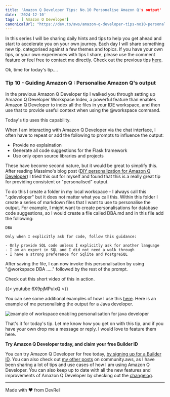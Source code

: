 ```yaml
---
title: 'Amazon Q Developer Tips: No.10 Personalise Amazon Q's output'
date: '2024-12-10'
tags : [ Amazon Q Developer]
canonicalUrl: "https://dev.to/aws/amazon-q-developer-tips-no10-personalise-amazon-qs-output-243p"
---
```


In this series I will be sharing daily hints and tips to help you get ahead and start to accelerate you on your own journey. Each day I will share something new tip, categorised against a few themes and topics. If you have your own tips, or your own experiences with tips I share, please use the comment feature or feel free to contact me directly. Check out the previous tips [here](https://dev.to/aws/amazon-q-developer-tips-no9-using-import-statements-to-direct-suggestions-2mfb).

Ok, time for today's tip....

### Tip 10 - Guiding Amazon Q : Personalise Amazon Q's output

In the previous Amazon Q Developer tip I walked you through setting up Amazon Q Developer Workspace Index, a powerful feature than enables Amazon Q Developer to index all the files in your IDE workspace, and then use that to provide useful context when using the @workspace command.

Today's tip uses  this capability.

When I am interacting with Amazon Q Developer via the chat interface, I often have to repeat or add the following to prompts to influence the output:

* Provide no explaination
* Generate all code suggestions for the Flask framework
* Use only open source libraries and projects 

These have become second nature, but it would be great to simplify this. After reading Massimo's blog post ([DIY personalization for Amazon Q Developer](https://it20.info/2024/10/diy-personalization-for-amazon-q-developer/)) I tried this out for myself and found that this is a really great tip for providing consistent or "personalised" output. 

To do this I create a folder in my local workspace - I always call this ".qdeveloper" but it does not matter what you call this. Within this folder I create a series of markdown files that I want to use to personalise the output. For example, I might want to create personalisations for database code suggestions, so I would create a file called DBA.md and in this file add the following:

```
DBA

Only when I explicitly ask for code, follow this guidance:

- Only provide SQL code unless I explicitly ask for another language
- I am an expert in SQL and I did not need a walk through
- I have a strong preference for Sqlite and PostgreSQL
```

After saving the file, I can now invoke this personalisation by using "\@workspace DBA ....." followed by the rest of the prompt.

Check out this short video of this in action.

{{< youtube 6X9pjMPuIxQ >}}

 You can see some additional examples of how I use this [here](https://github.com/094459/porto-techhub-amazon-q-workshop/tree/main/.qdeveloper). Here is an example of me personalising the output for a Java developer.
 
![example of workspace enabling personalisation for java developer](https://media2.dev.to/dynamic/image/width=800%2Cheight=%2Cfit=scale-down%2Cgravity=auto%2Cformat=auto/https%3A%2F%2Fdev-to-uploads.s3.amazonaws.com%2Fuploads%2Farticles%2Ff9q6ntnqf63m2g2s3hvz.png)


That's it for today's tip. Let me know how you get on with this tip, and if you have your own drop me a message or reply. I would love to feature them here.

**Try Amazon Q Developer today, and claim your free Builder ID**

You can try Amazon Q Developer for free today, [by signing up for a Builder ID](https://community.aws/builderid?trk=34e0ecce-8101-42c4-840a-fe6170420294&sc_channel=el). You can also check out [my other posts](https://community.aws/@ricsueaws) on community.aws, as I have been sharing a lot of tips and use cases of how I am using Amazon Q Developer. You can also keep up to date with all the new features and improvements of Amazon Q Developer by checking out the [changelog](https://aws-oss.beachgeek.co.uk/40i).


---
Made with ♥ from DevRel
